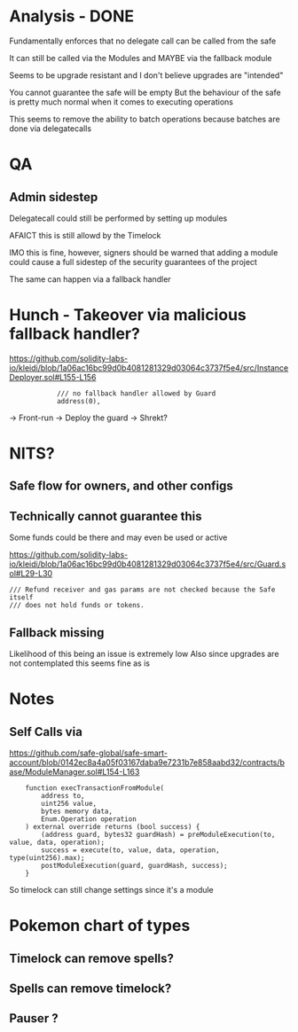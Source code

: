 # Analysis - DONE

Fundamentally enforces that no delegate call can be called from the safe

It can still be called via the Modules and MAYBE via the fallback module

Seems to be upgrade resistant and I don't believe upgrades are "intended"

You cannot guarantee the safe will be empty
But the behaviour of the safe is pretty much normal when it comes to executing operations


This seems to remove the ability to batch operations because batches are done via delegatecalls

# QA

## Admin sidestep

Delegatecall could still be performed by setting up modules

AFAICT this is still allowd by the Timelock

IMO this is fine, however, signers should be warned that adding a module could cause a full sidestep of the security guarantees of the project

The same can happen via a fallback handler

# Hunch - Takeover via malicious fallback handler?

https://github.com/solidity-labs-io/kleidi/blob/1a06ac16bc99d0b4081281329d03064c3737f5e4/src/InstanceDeployer.sol#L155-L156

```solidity
            /// no fallback handler allowed by Guard
            address(0),
```

-> Front-run
-> Deploy the guard
-> Shrekt?

# NITS?

## Safe flow for owners, and other configs


## Technically cannot guarantee this

Some funds could be there and may even be used or active

https://github.com/solidity-labs-io/kleidi/blob/1a06ac16bc99d0b4081281329d03064c3737f5e4/src/Guard.sol#L29-L30

```solidity
/// Refund receiver and gas params are not checked because the Safe itself
/// does not hold funds or tokens.
```

## Fallback missing

Likelihood of this being an issue is extremely low
Also since upgrades are not contemplated this seems fine as is



# Notes

## Self Calls via

https://github.com/safe-global/safe-smart-account/blob/0142ec8a4a05f03167daba9e7231b7e858aabd32/contracts/base/ModuleManager.sol#L154-L163

```solidity
    function execTransactionFromModule(
        address to,
        uint256 value,
        bytes memory data,
        Enum.Operation operation
    ) external override returns (bool success) {
        (address guard, bytes32 guardHash) = preModuleExecution(to, value, data, operation);
        success = execute(to, value, data, operation, type(uint256).max);
        postModuleExecution(guard, guardHash, success);
    }
```

So timelock can still change settings since it's a module


# Pokemon chart of types

## Timelock can remove spells?
## Spells can remove timelock?
## Pauser ?
